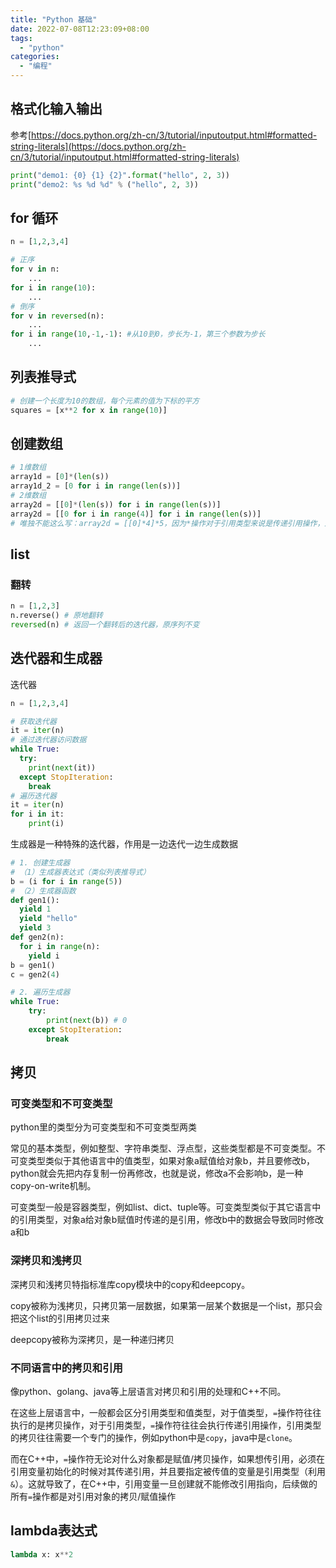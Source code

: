 ```yaml
---
title: "Python 基础"
date: 2022-07-08T12:23:09+08:00
tags:
  - "python"
categories:
  - "编程"
---
```


## 格式化输入输出

参考[https://docs.python.org/zh-cn/3/tutorial/inputoutput.html#formatted-string-literals](https://docs.python.org/zh-cn/3/tutorial/inputoutput.html#formatted-string-literals)

```python
print("demo1: {0} {1} {2}".format("hello", 2, 3))
print("demo2: %s %d %d" % ("hello", 2, 3))
```

## for 循环

```python
n = [1,2,3,4]

# 正序
for v in n:
    ...
for i in range(10):
    ...
# 倒序
for v in reversed(n):
    ...
for i in range(10,-1,-1): #从10到0，步长为-1，第三个参数为步长
    ...
```

## 列表推导式

```python
# 创建一个长度为10的数组，每个元素的值为下标的平方
squares = [x**2 for x in range(10)]
```

## 创建数组

```python
# 1维数组
array1d = [0]*(len(s))
array1d_2 = [0 for i in range(len(s))]
# 2维数组
array2d = [[0]*(len(s)) for i in range(len(s))]
array2d = [[0 for i in range(4)] for i in range(len(s))]
# 唯独不能这么写：array2d = [[0]*4]*5，因为*操作对于引用类型来说是传递引用操作，这等于把一维数组的引用复制了5份
```

## list

### 翻转

```python
n = [1,2,3]
n.reverse() # 原地翻转
reversed(n) # 返回一个翻转后的迭代器，原序列不变
```

## 迭代器和生成器

迭代器

```python
n = [1,2,3,4]

# 获取迭代器
it = iter(n)
# 通过迭代器访问数据
while True:
  try:
    print(next(it))
  except StopIteration:
    break
# 遍历迭代器
it = iter(n)
for i in it:
    print(i)
```

生成器是一种特殊的迭代器，作用是一边迭代一边生成数据

```python
# 1. 创建生成器
# （1）生成器表达式（类似列表推导式）
b = (i for i in range(5)) 
# （2）生成器函数
def gen1():
  yield 1
  yield "hello"
  yield 3
def gen2(n):
  for i in range(n):
    yield i
b = gen1()
c = gen2(4)

# 2. 遍历生成器
while True:
    try:
        print(next(b)) # 0
    except StopIteration:
        break
```

## 拷贝

### 可变类型和不可变类型

python里的类型分为可变类型和不可变类型两类

常见的基本类型，例如整型、字符串类型、浮点型，这些类型都是不可变类型。不可变类型类似于其他语言中的值类型，如果对象a赋值给对象b，并且要修改b，python就会先把内存复制一份再修改，也就是说，修改a不会影响b，是一种copy-on-write机制。

可变类型一般是容器类型，例如list、dict、tuple等。可变类型类似于其它语言中的引用类型，对象a给对象b赋值时传递的是引用，修改b中的数据会导致同时修改a和b

### 深拷贝和浅拷贝

深拷贝和浅拷贝特指标准库copy模块中的copy和deepcopy。

copy被称为浅拷贝，只拷贝第一层数据，如果第一层某个数据是一个list，那只会把这个list的引用拷贝过来

deepcopy被称为深拷贝，是一种递归拷贝

### 不同语言中的拷贝和引用

像python、golang、java等上层语言对拷贝和引用的处理和C++不同。

在这些上层语言中，一般都会区分引用类型和值类型，对于值类型，`=`操作符往往执行的是拷贝操作，对于引用类型，`=`操作符往往会执行传递引用操作，引用类型的拷贝往往需要一个专门的操作，例如python中是`copy`，java中是`clone`。

而在C++中，`=`操作符无论对什么对象都是赋值/拷贝操作，如果想传引用，必须在引用变量初始化的时候对其传递引用，并且要指定被传值的变量是引用类型（利用`&`）。这就导致了，在C++中，引用变量一旦创建就不能修改引用指向，后续做的所有`=`操作都是对引用对象的拷贝/赋值操作

## lambda表达式

```python
lambda x: x**2
```